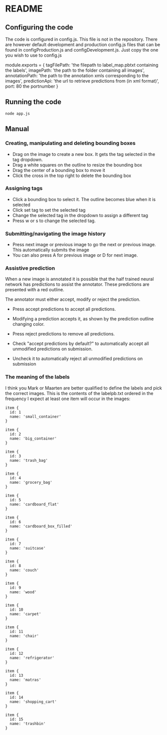 # README

## Configuring the code

The code is configured in config.js. This file is not in the repository. There are however default development and production config.js files that can be found in configProduction.js and configDevelopment.js. Just copy the one you wish to use to config.js

module.exports = {
	tagFilePath: 'the filepath to label_map.pbtxt containing the labels',
	imagePath: 'the path to the folder containing all images',
	annotationPath: 'the path to the annotation xmls corresponding to the images',
	predictionApi: 'the url to retrieve predictions from (in xml format)',
	port: 80 the portnumber
}


## Running the code

```
node app.js
```

## Manual


### Creating, manipulating and deleting bounding boxes

- Drag on the image to create a new box. It gets the tag selected in the tag dropdown.
- Drag a white squares on the outline to resize the bounding box
- Drag the center of a bounding box to move it
- Click the cross in the top right to delete the bounding box

### Assigning tags

- Click a bounding box to select it. The outline becomes blue when it is selected
- Click set tag to set the selected tag
- Change the selected tag in the dropdown to assign a different tag
- Press w or s to change the selected tag.

### Submitting/navigating the image history

- Press next image or previous image to go the next or previous image. This automatically submits the image
- You can also press A for previous image or D for next image.

### Assistive prediction

When a new image is annotated it is possible that the half trained neural network has predictions to assist the annotator. These predictions are presented with a red outline.

The annotator must either accept, modify or reject the prediction.

- Press accept predictions to accept all predictions.
- Modifying a prediction accepts it, as shown by the prediction outline changing color.
- Press reject predictions to remove all predictions.

- Check "accept predictions by default?" to automatically accept all unmodified predictions on submission.
- Uncheck it to automatically reject all unmodified predictions on submission


### The meaning of the labels

I think you Mark or Maarten are better qualified to define the labels and pick the correct images. This is the contents of the labelpb.txt ordered in the frequency I expect at least one item will occur in the images:

```
item {
  id: 1
  name: 'small_container'
}

item {
  id: 2
  name: 'big_container'
}

item {
  id: 3
  name: 'trash_bag'
}

item {
  id: 4
  name: 'grocery_bag'
}

item {
  id: 5
  name: 'cardboard_flat'
}

item {
  id: 6
  name: 'cardboard_box_filled'
}

item {
  id: 7
  name: 'suitcase'
}

item {
  id: 8
  name: 'couch'
}

item {
  id: 9
  name: 'wood'
}

item {
  id: 10
  name: 'carpet'
}

item {
  id: 11
  name: 'chair'
}

item {
  id: 12
  name: 'refrigerator'
}

item {
  id: 13
  name: 'matras'
}

item {
  id: 14
  name: 'shopping_cart'
}

item {
  id: 15
  name: 'trashbin'
}

```

